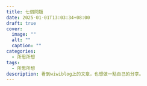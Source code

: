```yaml
---
title: 七個問題
date: 2025-01-01T13:03:34+08:00
draft: true
cover:
  image: ""
  alt: ""
  caption: ""
categories:
  - 所思所想
tags:
  - 所思所想
description: 看到wiwiblog上的文章，也想做一點自己的分享。
---
```



